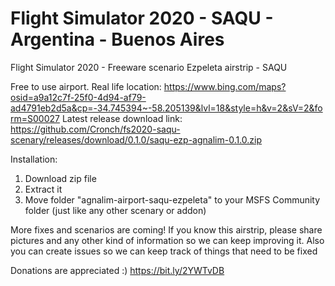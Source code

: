 # Flight Simulator 2020 - SAQU - Argentina - Buenos Aires
Flight Simulator 2020 - Freeware scenario Ezpeleta airstrip - SAQU

Free to use airport.
Real life location: https://www.bing.com/maps?osid=a9a12c7f-25f0-4d94-af79-ad4791eb2d5a&cp=-34.745394~-58.205139&lvl=18&style=h&v=2&sV=2&form=S00027
Latest release download link: https://github.com/Cronch/fs2020-saqu-scenary/releases/download/0.1.0/saqu-ezp-agnalim-0.1.0.zip

Installation:
1) Download zip file
2) Extract it
3) Move folder "agnalim-airport-saqu-ezpeleta" to your MSFS Community folder (just like any other scenary or addon)

More fixes and scenarios are coming!
If you know this airstrip, please share pictures and any other kind of information so we can keep improving it.
Also you can create issues so we can keep track of things that need to be fixed

Donations are appreciated :)
https://bit.ly/2YWTvDB
